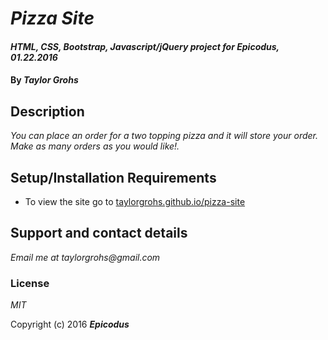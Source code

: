 # _Pizza Site_

#### _HTML, CSS, Bootstrap, Javascript/jQuery project for Epicodus, 01.22.2016_

#### By _**Taylor Grohs**_

## Description

_You can place an order for a two topping pizza and it will store your order. Make as many orders as you would like!._

## Setup/Installation Requirements

* To view the site go to [taylorgrohs.github.io/pizza-site](http://taylorgrohs.github.io/pizza-site)


## Support and contact details

_Email me at taylorgrohs@gmail.com_


### License

*MIT*

Copyright (c) 2016 **_Epicodus_**
